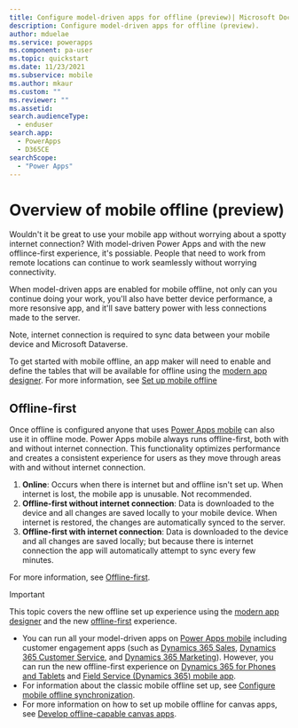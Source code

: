```yaml
---
title: Configure model-driven apps for offline (preview)| Microsoft Docs
description: Configure model-driven apps for offline (preview).
author: mduelae
ms.service: powerapps
ms.component: pa-user
ms.topic: quickstart
ms.date: 11/23/2021
ms.subservice: mobile
ms.author: mkaur
ms.custom: ""
ms.reviewer: ""
ms.assetid: 
search.audienceType: 
  - enduser
search.app: 
  - PowerApps
  - D365CE
searchScope:
  - "Power Apps"
---
```


# Overview of mobile offline (preview)

Wouldn't it be great to use your mobile app without worrying about a spotty internet connection? With model-driven Power Apps and with the new offlince-first experience, it's possiable. People that need to work from remote locations can continue to work seamlessly without worrying connectivity. 

When model-driven apps are enabled for mobile offline, not only can you continue doing your work, you'll also have better device performance, a more resonsive app, and it'll save battery power with less connections made to the server. 

Note, internet connection is required to sync data between your mobile device and Microsoft Dataverse.

To get started with mobile offline, an app maker will need to enable and define the tables that will be available for offline using the [modern app designer](../maker/model-driven-apps/app-designer-overview). For more information, see [Set up mobile offline](setup-mobile-offline.md)


## Offline-first

Once offline is configured anyone that uses [Power Apps mobile](run-powerapps-on-mobile) can also use it in offline mode. Power Apps mobile always runs offline-first, both with and without internet connection. This functionality optimizes performance and creates a consistent experience for users as they move through areas with and without internet connection. 

1.	**Online**: Occurs when there is internet but and offline isn't set up. When internet is lost, the mobile app is unusable. Not recommended.
2.	**Offline-first without internet connection**: Data is downloaded to the device and all changes are saved locally to your mobile device. When internet is restored, the changes are automatically synced to the server.
3. **Offline-first with internet connection**: Data is downloaded to the device and all changes are saved locally; but because there is internet connection the app will automatically attempt to sync every few minutes.

For more information, see [Offline-first](work-in-offline-mode.md).

> [!IMPORTANT]
> This topic covers the new offline set up experience using the [modern app designer](../maker/model-driven-apps/create-model-driven-app) and the new [offline-first](work-in-offline-mode.md) experience.
>   - You can run all your model-driven apps on [Power Apps mobile](run-powerapps-on-mobile) including customer engagement apps (such as [Dynamics 365 Sales](/dynamics365/sales-professional/help-hub.md), [Dynamics 365 Customer Service](/dynamics365/customer-service/help-hub.md), and [Dynamics 365 Marketing](/dynamics365/marketing/help-hub.md)). However, you can run the new offline-first experience on [Dynamics 365 for Phones and Tablets](/dynamics365/mobile-app/overview) and [Field Service (Dynamics 365) mobile app](/dynamics365/field-service/mobile-2020-power-platform). 
>   - For information about the classic mobile offline set up, see  [Configure mobile offline synchronization](/dynamics365/mobile-app/setup-mobile-offline).
>   - For more information on how to set up mobile offline for canvas apps, see [Develop offline-capable canvas apps](../maker/canvas-apps/offline-apps.md).








